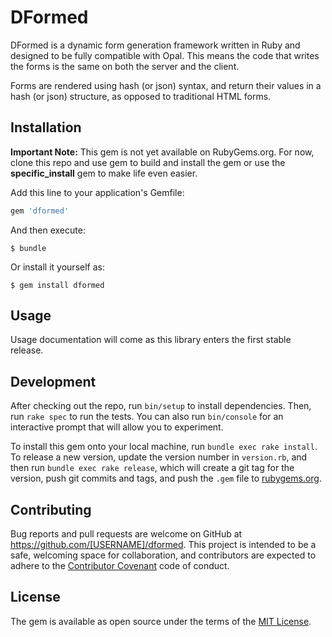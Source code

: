 # DFormed

DFormed is a dynamic form generation framework written in Ruby and designed to be fully compatible with Opal. This means the code that writes the forms is the same on both the server and the client.

Forms are rendered using hash (or json) syntax, and return their values in a hash (or json) structure, as opposed to traditional HTML forms.

## Installation

__Important Note:__ This gem is not yet available on RubyGems.org. For now, clone this repo and use gem to build and install the gem or use the __specific_install__ gem to make life even easier.

Add this line to your application's Gemfile:

```ruby
gem 'dformed'
```

And then execute:

    $ bundle

Or install it yourself as:

    $ gem install dformed

## Usage

Usage documentation will come as this library enters the first stable release.

## Development

After checking out the repo, run `bin/setup` to install dependencies. Then, run `rake spec` to run the tests. You can also run `bin/console` for an interactive prompt that will allow you to experiment.

To install this gem onto your local machine, run `bundle exec rake install`. To release a new version, update the version number in `version.rb`, and then run `bundle exec rake release`, which will create a git tag for the version, push git commits and tags, and push the `.gem` file to [rubygems.org](https://rubygems.org).

## Contributing

Bug reports and pull requests are welcome on GitHub at https://github.com/[USERNAME]/dformed. This project is intended to be a safe, welcoming space for collaboration, and contributors are expected to adhere to the [Contributor Covenant](http://contributor-covenant.org) code of conduct.


## License

The gem is available as open source under the terms of the [MIT License](http://opensource.org/licenses/MIT).
